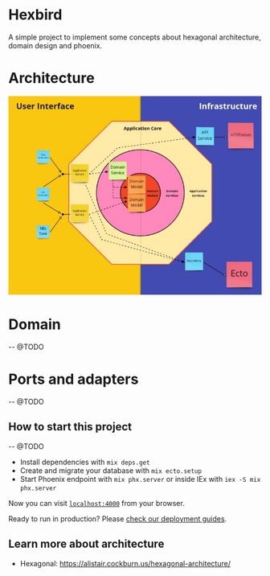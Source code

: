 # Hexbird

A simple project to implement some concepts about hexagonal architecture, domain design and phoenix.

# Architecture

![Hexagonal architecture with domain design!](hex.jpeg)

# Domain 

-- @TODO

# Ports and adapters

-- @TODO

## How to start this project

-- @TODO

  * Install dependencies with `mix deps.get`
  * Create and migrate your database with `mix ecto.setup`
  * Start Phoenix endpoint with `mix phx.server` or inside IEx with `iex -S mix phx.server`

Now you can visit [`localhost:4000`](http://localhost:4000) from your browser.

Ready to run in production? Please [check our deployment guides](https://hexdocs.pm/phoenix/deployment.html).

## Learn more about architecture

  * Hexagonal: https://alistair.cockburn.us/hexagonal-architecture/
